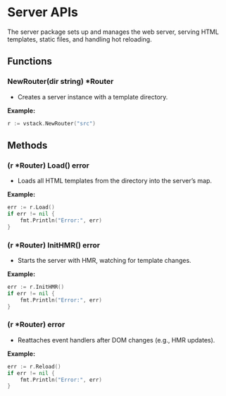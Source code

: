 # Server APIs

The server package sets up and manages the web server, serving HTML templates, static files, and handling hot reloading.

## Functions
### NewRouter(dir string) *Router
  - Creates a server instance with a template directory.

  **Example:**
  ```go
  r := vstack.NewRouter("src")
  ```

## Methods
### (r *Router) Load() error
  - Loads all HTML templates from the directory into the server’s map.

  **Example:**
  ```go
  err := r.Load()
  if err != nil {
      fmt.Println("Error:", err)
  }
  ```

### (r *Router) InitHMR() error
  - Starts the server with HMR, watching for template changes.

  **Example:**
  ```go
  err := r.InitHMR()
  if err != nil {
      fmt.Println("Error:", err)
  }
  ```

### (r *Router) error
  - Reattaches event handlers after DOM changes (e.g., HMR updates).

  **Example:**
  ```go
  err := r.Reload()
  if err != nil {
      fmt.Println("Error:", err)
  }
  ```
